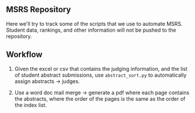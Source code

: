 ## MSRS Repository

Here we'll try to track some of the scripts that we use to automate MSRS. Student data, rankings, and other information will not be pushed to the repository.

## Workflow

1. Given the excel or csv that contains the judging information, and the list of student abstract submissions, use `abstract_sort.py` to automatically assign abstracts -> judges. 

2. Use a word doc mail merge -> generate a pdf where each page contains the abstracts, where the order of the pages is the same as the order of the index list. 

